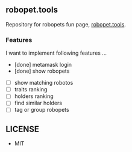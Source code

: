 ## robopet.tools

Repository for robopets fun page, [robopet.tools](https://robopet.tools).

### Features

I want to implement following features ...

- [done] metamask login 
- [done] show robopets
- [ ] show matching robotos
- [ ] traits ranking
- [ ] holders ranking
- [ ] find similar holders
- [ ] tag or group robopets

## LICENSE

- MIT
